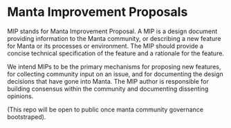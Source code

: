 # Manta Improvement Proposals 

MIP stands for Manta Improvement Proposal. A MIP is a design document providing information to the Manta community, or describing a new feature for Manta or its processes or environment. The MIP should provide a concise technical specification of the feature and a rationale for the feature.

We intend MIPs to be the primary mechanisms for proposing new features, for collecting community input on an issue, and for documenting the design decisions that have gone into Manta. The MIP author is responsible for building consensus within the community and documenting dissenting opinions.

(This repo will be open to public once manta community governance bootstraped). 
